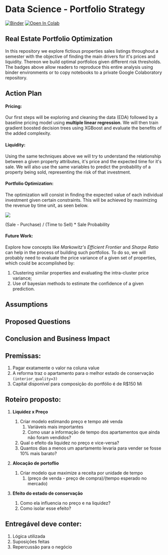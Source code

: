 # Data Science - Portfolio Strategy

[![Binder](https://mybinder.org/badge_logo.svg)](https://mybinder.org/v2/gh/vfxavier/portfolio-strategy/master)
[![Open In Colab](https://colab.research.google.com/assets/colab-badge.svg)](https://colab.research.google.com/github/vfxavier/portfolio-strategy/)

## Real Estate Portfolio Optimization

In this repository we explore fictious properties sales listings   throughout a semester with the objective of finding the main drivers for it's prices and liquidity. Thereon we build optimal portfolios given different risk thresholds. The badges above allow readers to reproduce this entire analysis using binder environments or to copy notebooks to a private Google Colaboratory repository. 

## Action Plan

#### Pricing:
Our first steps will be exploring and cleaning the data (EDA) followed by a baseline pricing model using **multiple linear regression**. We will then train gradient boosted decision trees using XGBoost and evaluate the benefits of the added complexity. 

#### Liquidity:
Using the same techniques above we will try to understand the relationship between a given property attributes, it's price and the expected time for it's sale. We will also use the same variables to predict the probability of a property being sold, representing the risk of that investment.

#### Portfolio Optimization:
The optimization will consist in finding the expected value of each individual investment given certain constraints. This will be achieved by maximizing the revenue by time unit, as seen below.

<img src="https://render.githubusercontent.com/render/math?math=E(x) = \sum{\frac{S_i - P_i}{T_i} \times P(x)}">

(Sale - Purchase) / (Time to Sell) * Sale Probability

#### Future Work:
Explore how concepts like *Markowitz's Efficient Frontier* and *Sharpe Ratio* can help in the process of building such portfolios.
To do so, we will probably need to evaluate the price variance of a given set of properties, which could be accomplished by:
1. Clustering similar properties and evaluating the intra-cluster price variance;
1. Use of bayesian methods to estimate the confidence of a given prediction.

## Assumptions

## Proposed Questions

## Conclusion and Business Impact

## Premissas:
1. Pagar exatamente o valor na coluna value
1. A reforma traz o apartamento para o melhor estado de conservação `(interior_quality=3)`
1. Capital disponível para composição do portfólio é de R$150 Mi

## Roteiro proposto:
1. **Liquidez x Preço**
    1. Criar modelo estimando preço e tempo até venda
        1. Variáveis mais importantes
        1. Como usar a informação de tempo dos apartamentos que ainda não foram vendidos?
    1. Qual o efeito da liquidez no preço e vice-versa?
    1. Quantos dias a menos um apartamento levaria para vender se fosse 10% mais barato?


1. **Alocação de portoflio**
    1. Criar modelo que maximize a receita por unidade de tempo 
        1. (preço de venda - preço de compra)/(tempo esperado no mercado)


1. **Efeito do estado de conservação**
    1. Como ela influencia no preço e na liquidez?
    1. Como isolar esse efeito?

## Entregável deve conter:
1. Lógica utilizada
1. Suposições feitas
1. Repercussão para o negócio
